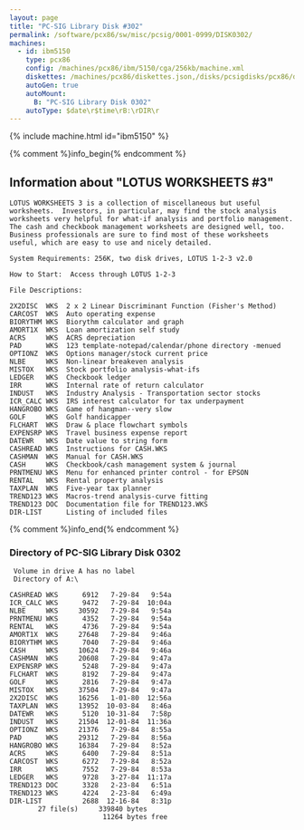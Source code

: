 ```yaml
---
layout: page
title: "PC-SIG Library Disk #302"
permalink: /software/pcx86/sw/misc/pcsig/0001-0999/DISK0302/
machines:
  - id: ibm5150
    type: pcx86
    config: /machines/pcx86/ibm/5150/cga/256kb/machine.xml
    diskettes: /machines/pcx86/diskettes.json,/disks/pcsigdisks/pcx86/diskettes.json
    autoGen: true
    autoMount:
      B: "PC-SIG Library Disk 0302"
    autoType: $date\r$time\rB:\rDIR\r
---
```


{% include machine.html id="ibm5150" %}

{% comment %}info_begin{% endcomment %}

## Information about "LOTUS WORKSHEETS #3"

    LOTUS WORKSHEETS 3 is a collection of miscellaneous but useful
    worksheets.  Investors, in particular, may find the stock analysis
    worksheets very helpful for what-if analysis and portfolio management.
    The cash and checkbook management worksheets are designed well, too.
    Business professionals are sure to find most of these worksheets
    useful, which are easy to use and nicely detailed.
    
    System Requirements: 256K, two disk drives, LOTUS 1-2-3 v2.0
    
    How to Start:  Access through LOTUS 1-2-3
    
    File Descriptions:
    
    2X2DISC  WKS  2 x 2 Linear Discriminant Function (Fisher's Method)
    CARCOST  WKS  Auto operating expense
    BIORYTHM WKS  Biorythm calculator and graph
    AMORT1X  WKS  Loan amortization self study
    ACRS     WKS  ACRS depreciation
    PAD      WKS  123 template-notepad/calendar/phone directory -menued
    OPTIONZ  WKS  Options manager/stock current price
    NLBE     WKS  Non-linear breakeven analysis
    MISTOX   WKS  Stock portfolio analysis-what-ifs
    LEDGER   WKS  Checkbook ledger
    IRR      WKS  Internal rate of return calculator
    INDUST   WKS  Industry Analysis - Transportation sector stocks
    ICR_CALC WKS  IRS interest calculator for tax underpayment
    HANGROBO WKS  Game of hangman--very slow
    GOLF     WKS  Golf handicapper
    FLCHART  WKS  Draw & place flowchart symbols
    EXPENSRP WKS  Travel business expense report
    DATEWR   WKS  Date value to string form
    CASHREAD WKS  Instructions for CASH.WKS
    CASHMAN  WKS  Manual for CASH.WKS
    CASH     WKS  Checkbook/cash management system & journal
    PRNTMENU WKS  Menu for enhanced printer control - for EPSON
    RENTAL   WKS  Rental property analysis
    TAXPLAN  WKS  Five-year tax planner
    TREND123 WKS  Macros-trend analysis-curve fitting
    TREND123 DOC  Documentation file for TREND123.WKS
    DIR-LIST      Listing of included files
{% comment %}info_end{% endcomment %}


### Directory of PC-SIG Library Disk 0302

     Volume in drive A has no label
     Directory of A:\

    CASHREAD WKS      6912   7-29-84   9:54a
    ICR_CALC WKS      9472   7-29-84  10:04a
    NLBE     WKS     30592   7-29-84   9:54a
    PRNTMENU WKS      4352   7-29-84   9:54a
    RENTAL   WKS      4736   7-29-84   9:54a
    AMORT1X  WKS     27648   7-29-84   9:46a
    BIORYTHM WKS      7040   7-29-84   9:46a
    CASH     WKS     10624   7-29-84   9:46a
    CASHMAN  WKS     20608   7-29-84   9:47a
    EXPENSRP WKS      5248   7-29-84   9:47a
    FLCHART  WKS      8192   7-29-84   9:47a
    GOLF     WKS      2816   7-29-84   9:47a
    MISTOX   WKS     37504   7-29-84   9:47a
    2X2DISC  WKS     16256   1-01-80  12:56a
    TAXPLAN  WKS     13952  10-03-84   8:46a
    DATEWR   WKS      5120  10-31-84   7:58p
    INDUST   WKS     21504  12-01-84  11:36a
    OPTIONZ  WKS     21376   7-29-84   8:55a
    PAD      WKS     29312   7-29-84   8:56a
    HANGROBO WKS     16384   7-29-84   8:52a
    ACRS     WKS      6400   7-29-84   8:51a
    CARCOST  WKS      6272   7-29-84   8:52a
    IRR      WKS      7552   7-29-84   8:53a
    LEDGER   WKS      9728   3-27-84  11:17a
    TREND123 DOC      3328   2-23-84   6:51a
    TREND123 WKS      4224   2-23-84   6:49a
    DIR-LIST          2688  12-16-84   8:31p
           27 file(s)     339840 bytes
                           11264 bytes free
